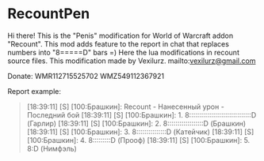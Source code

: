# RecountPen
Hi there! This is the "Penis" modification for World of Warcraft addon "Recount".
This mod adds feature to the report in chat that replaces numbers into "8=====D" bars =) 
Here the lua modifications in recount source files. 
This modification made by Vexilurz. mailto:vexilurz@gmail.com

Donate:
WMR112715525702
WMZ549112367921

Report example:

>[18:39:11] [S] [100:Брашкин]: Recount - Нанесенный урон - Последний бой
>[18:39:11] [S] [100:Брашкин]: 1. 8:::::::::::::::::::::::::::::::D  (Гарлир)
>[18:39:11] [S] [100:Брашкин]: 2. 8::::::::::::::::::D  (Брашкин)
>[18:39:11] [S] [100:Брашкин]: 3. 8:::::::::::::::D  (Катейчик)
>[18:39:11] [S] [100:Брашкин]: 4. 8:::::::::D  (Прооф)
>[18:39:11] [S] [100:Брашкин]: 5. 8:D  (Нимфэль)
